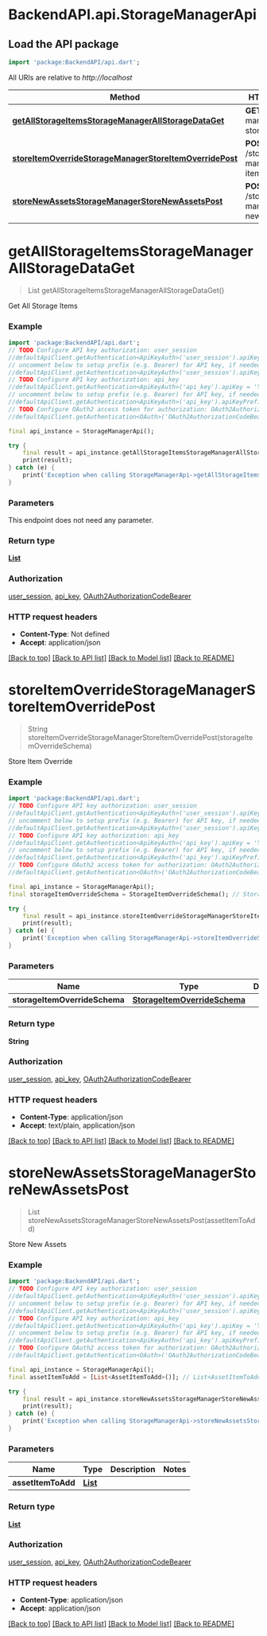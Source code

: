 # BackendAPI.api.StorageManagerApi

## Load the API package
```dart
import 'package:BackendAPI/api.dart';
```

All URIs are relative to *http://localhost*

 Method                                                                                                                                | HTTP request                                  | Description           
---------------------------------------------------------------------------------------------------------------------------------------|-----------------------------------------------|-----------------------
 [**getAllStorageItemsStorageManagerAllStorageDataGet**](StorageManagerApi.md#getallstorageitemsstoragemanagerallstoragedataget)       | **GET** /storage-manager/all-storage-data     | Get All Storage Items 
 [**storeItemOverrideStorageManagerStoreItemOverridePost**](StorageManagerApi.md#storeitemoverridestoragemanagerstoreitemoverridepost) | **POST** /storage-manager/store-item_override | Store Item Override   
 [**storeNewAssetsStorageManagerStoreNewAssetsPost**](StorageManagerApi.md#storenewassetsstoragemanagerstorenewassetspost)             | **POST** /storage-manager/store-new-assets    | Store New Assets      


# **getAllStorageItemsStorageManagerAllStorageDataGet**
> List<StorageItemSchema> getAllStorageItemsStorageManagerAllStorageDataGet()

Get All Storage Items

### Example
```dart
import 'package:BackendAPI/api.dart';
// TODO Configure API key authorization: user_session
//defaultApiClient.getAuthentication<ApiKeyAuth>('user_session').apiKey = 'YOUR_API_KEY';
// uncomment below to setup prefix (e.g. Bearer) for API key, if needed
//defaultApiClient.getAuthentication<ApiKeyAuth>('user_session').apiKeyPrefix = 'Bearer';
// TODO Configure API key authorization: api_key
//defaultApiClient.getAuthentication<ApiKeyAuth>('api_key').apiKey = 'YOUR_API_KEY';
// uncomment below to setup prefix (e.g. Bearer) for API key, if needed
//defaultApiClient.getAuthentication<ApiKeyAuth>('api_key').apiKeyPrefix = 'Bearer';
// TODO Configure OAuth2 access token for authorization: OAuth2AuthorizationCodeBearer
//defaultApiClient.getAuthentication<OAuth>('OAuth2AuthorizationCodeBearer').accessToken = 'YOUR_ACCESS_TOKEN';

final api_instance = StorageManagerApi();

try {
    final result = api_instance.getAllStorageItemsStorageManagerAllStorageDataGet();
    print(result);
} catch (e) {
    print('Exception when calling StorageManagerApi->getAllStorageItemsStorageManagerAllStorageDataGet: $e\n');
}
```

### Parameters
This endpoint does not need any parameter.

### Return type

[**List<StorageItemSchema>**](StorageItemSchema.md)

### Authorization

[user_session](../README.md#user_session), [api_key](../README.md#api_key), [OAuth2AuthorizationCodeBearer](../README.md#OAuth2AuthorizationCodeBearer)

### HTTP request headers

- **Content-Type**: Not defined
- **Accept**: application/json

[[Back to top]](#) [[Back to API list]](../README.md#documentation-for-api-endpoints) [[Back to Model list]](../README.md#documentation-for-models) [[Back to README]](../README.md)

# **storeItemOverrideStorageManagerStoreItemOverridePost**
> String storeItemOverrideStorageManagerStoreItemOverridePost(storageItemOverrideSchema)

Store Item Override

### Example
```dart
import 'package:BackendAPI/api.dart';
// TODO Configure API key authorization: user_session
//defaultApiClient.getAuthentication<ApiKeyAuth>('user_session').apiKey = 'YOUR_API_KEY';
// uncomment below to setup prefix (e.g. Bearer) for API key, if needed
//defaultApiClient.getAuthentication<ApiKeyAuth>('user_session').apiKeyPrefix = 'Bearer';
// TODO Configure API key authorization: api_key
//defaultApiClient.getAuthentication<ApiKeyAuth>('api_key').apiKey = 'YOUR_API_KEY';
// uncomment below to setup prefix (e.g. Bearer) for API key, if needed
//defaultApiClient.getAuthentication<ApiKeyAuth>('api_key').apiKeyPrefix = 'Bearer';
// TODO Configure OAuth2 access token for authorization: OAuth2AuthorizationCodeBearer
//defaultApiClient.getAuthentication<OAuth>('OAuth2AuthorizationCodeBearer').accessToken = 'YOUR_ACCESS_TOKEN';

final api_instance = StorageManagerApi();
final storageItemOverrideSchema = StorageItemOverrideSchema(); // StorageItemOverrideSchema | 

try {
    final result = api_instance.storeItemOverrideStorageManagerStoreItemOverridePost(storageItemOverrideSchema);
    print(result);
} catch (e) {
    print('Exception when calling StorageManagerApi->storeItemOverrideStorageManagerStoreItemOverridePost: $e\n');
}
```

### Parameters

 Name                          | Type                                                          | Description | Notes 
-------------------------------|---------------------------------------------------------------|-------------|-------
 **storageItemOverrideSchema** | [**StorageItemOverrideSchema**](StorageItemOverrideSchema.md) |             |

### Return type

**String**

### Authorization

[user_session](../README.md#user_session), [api_key](../README.md#api_key), [OAuth2AuthorizationCodeBearer](../README.md#OAuth2AuthorizationCodeBearer)

### HTTP request headers

- **Content-Type**: application/json
- **Accept**: text/plain, application/json

[[Back to top]](#) [[Back to API list]](../README.md#documentation-for-api-endpoints) [[Back to Model list]](../README.md#documentation-for-models) [[Back to README]](../README.md)

# **storeNewAssetsStorageManagerStoreNewAssetsPost**
> List<AssetItemToAdd> storeNewAssetsStorageManagerStoreNewAssetsPost(assetItemToAdd)

Store New Assets

### Example
```dart
import 'package:BackendAPI/api.dart';
// TODO Configure API key authorization: user_session
//defaultApiClient.getAuthentication<ApiKeyAuth>('user_session').apiKey = 'YOUR_API_KEY';
// uncomment below to setup prefix (e.g. Bearer) for API key, if needed
//defaultApiClient.getAuthentication<ApiKeyAuth>('user_session').apiKeyPrefix = 'Bearer';
// TODO Configure API key authorization: api_key
//defaultApiClient.getAuthentication<ApiKeyAuth>('api_key').apiKey = 'YOUR_API_KEY';
// uncomment below to setup prefix (e.g. Bearer) for API key, if needed
//defaultApiClient.getAuthentication<ApiKeyAuth>('api_key').apiKeyPrefix = 'Bearer';
// TODO Configure OAuth2 access token for authorization: OAuth2AuthorizationCodeBearer
//defaultApiClient.getAuthentication<OAuth>('OAuth2AuthorizationCodeBearer').accessToken = 'YOUR_ACCESS_TOKEN';

final api_instance = StorageManagerApi();
final assetItemToAdd = [List<AssetItemToAdd>()]; // List<AssetItemToAdd> | 

try {
    final result = api_instance.storeNewAssetsStorageManagerStoreNewAssetsPost(assetItemToAdd);
    print(result);
} catch (e) {
    print('Exception when calling StorageManagerApi->storeNewAssetsStorageManagerStoreNewAssetsPost: $e\n');
}
```

### Parameters

Name | Type | Description  | Notes
------------- | ------------- | ------------- | -------------
 **assetItemToAdd** | [**List<AssetItemToAdd>**](AssetItemToAdd.md)|  | 

### Return type

[**List<AssetItemToAdd>**](AssetItemToAdd.md)

### Authorization

[user_session](../README.md#user_session), [api_key](../README.md#api_key), [OAuth2AuthorizationCodeBearer](../README.md#OAuth2AuthorizationCodeBearer)

### HTTP request headers

 - **Content-Type**: application/json
 - **Accept**: application/json

[[Back to top]](#) [[Back to API list]](../README.md#documentation-for-api-endpoints) [[Back to Model list]](../README.md#documentation-for-models) [[Back to README]](../README.md)

